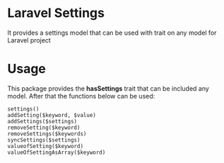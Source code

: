 # Laravel Settings
It provides a settings model that can be used with trait on any model for Laravel project

# Usage
This package provides the **hasSettings** trait that can be included any model. After that the functions below can be used:

````
settings()
addSetting($keyword, $value)
addSettings($settings)
removeSetting($keyword)
removeSettings($keywords)
syncSettings($settings)
valueofSetting($keyword)
valueOfSettingAsArray($keyword)
````


